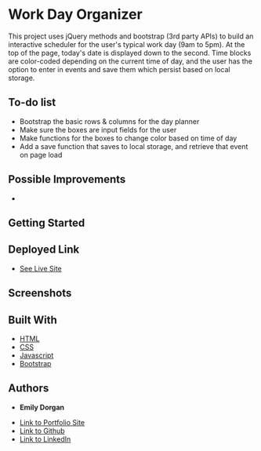 # Work Day Organizer

This project uses jQuery methods and bootstrap (3rd party APIs) to build an interactive scheduler for the user's typical work day (9am to 5pm). At the top of the page, today's date is displayed down to the second. Time blocks are color-coded depending on the current time of day, and the user has the option to enter in events and save them which persist based on local storage.

## To-do list

* Bootstrap the basic rows & columns for the day planner
* Make sure the boxes are input fields for the user
* Make functions for the boxes to change color based on time of day
* Add a save function that saves to local storage, and retrieve that event on page load

## Possible Improvements

* 

## Getting Started



## Deployed Link

* [See Live Site](#)

## Screenshots



## Built With

* [HTML](https://developer.mozilla.org/en-US/docs/Web/HTML)
* [CSS](https://developer.mozilla.org/en-US/docs/Web/CSS)
* [Javascript](https://developer.mozilla.org/en-US/docs/Web/JavaScript)
* [Bootstrap](https://getbootstrap.com/)


## Authors

* **Emily Dorgan** 

- [Link to Portfolio Site](https://emdorgan.github.io/portfolio/)
- [Link to Github](https://github.com/emdorgan)
- [Link to LinkedIn](https://www.linkedin.com/in/emily-dorgan/)